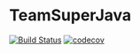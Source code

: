 # TeamSuperJava
[![Build Status](https://travis-ci.com/zakariaAza/TeamSJ-4A.svg?branch=master)](https://travis-ci.com/zakariaAza/TeamSJ-4A)
[![codecov](https://codecov.io/gh/zakariaAza/TeamSJ-4A/branch/master/graph/badge.svg)](https://codecov.io/gh/zakariaAza/TeamSJ-4A)
